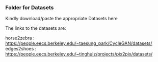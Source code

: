 <h3> Folder for Datasets </h3>

<p> Kindly download/paste the appropriate Datasets here </p>

The links to the datasets are:

horse2zebra : https://people.eecs.berkeley.edu/~taesung_park/CycleGAN/datasets/
edges2shoes :	https://people.eecs.berkeley.edu/~tinghuiz/projects/pix2pix/datasets/
